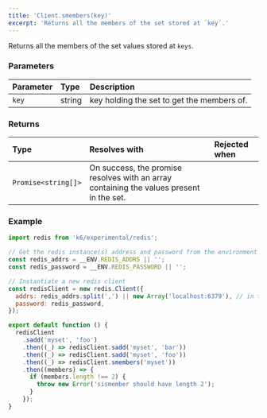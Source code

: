 ```yaml
---
title: 'Client.smembers(key)'
excerpt: 'Returns all the members of the set stored at `key`.'
---
```


Returns all the members of the set values stored at `keys`.

### Parameters

| Parameter | Type   | Description                                |
| :-------- | :----- | :----------------------------------------- |
| `key`     | string | key holding the set to get the members of. |


### Returns

| Type                | Resolves with                                                                                       | Rejected when |
| :------------------ | :----------------------------------------------------------------------------------------------- | :------- |
| `Promise<string[]>` | On success, the promise resolves with an array containing the values present in the set. |          |

### Example

<CodeGroup labels={[]}>

```javascript
import redis from 'k6/experimental/redis';

// Get the redis instance(s) address and password from the environment
const redis_addrs = __ENV.REDIS_ADDRS || '';
const redis_password = __ENV.REDIS_PASSWORD || '';

// Instantiate a new redis client
const redisClient = new redis.Client({
  addrs: redis_addrs.split(',') || new Array('localhost:6379'), // in the form of 'host:port', separated by commas
  password: redis_password,
});

export default function () {
  redisClient
    .sadd('myset', 'foo')
    .then((_) => redisClient.sadd('myset', 'bar'))
    .then((_) => redisClient.sadd('myset', 'foo'))
    .then((_) => redisClient.smembers('myset'))
    .then((members) => {
      if (members.length !== 2) {
        throw new Error('sismember should have length 2');
      }
    });
}
```

</CodeGroup>